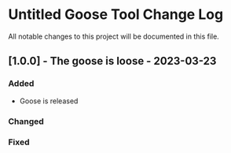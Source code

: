 # Untitled Goose Tool Change Log

All notable changes to this project will be documented in this file.

## [1.0.0] - The goose is loose - 2023-03-23
### Added
- Goose is released

### Changed


### Fixed
